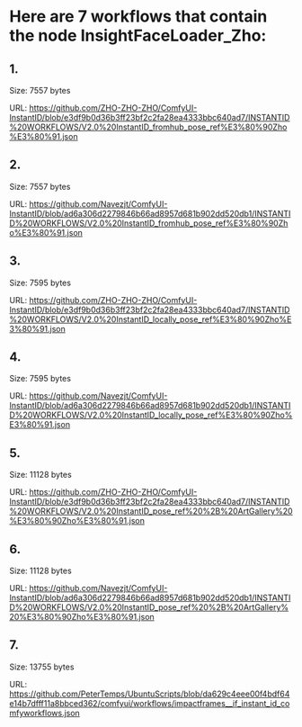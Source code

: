 # Here are 7 workflows that contain the node InsightFaceLoader_Zho:

## 1. 

Size: 7557 bytes

URL: https://github.com/ZHO-ZHO-ZHO/ComfyUI-InstantID/blob/e3df9b0d36b3ff23bf2c2fa28ea4333bbc640ad7/INSTANTID%20WORKFLOWS/V2.0%20InstantID_fromhub_pose_ref%E3%80%90Zho%E3%80%91.json

## 2. 

Size: 7557 bytes

URL: https://github.com/Navezjt/ComfyUI-InstantID/blob/ad6a306d2279846b66ad8957d681b902dd520db1/INSTANTID%20WORKFLOWS/V2.0%20InstantID_fromhub_pose_ref%E3%80%90Zho%E3%80%91.json

## 3. 

Size: 7595 bytes

URL: https://github.com/ZHO-ZHO-ZHO/ComfyUI-InstantID/blob/e3df9b0d36b3ff23bf2c2fa28ea4333bbc640ad7/INSTANTID%20WORKFLOWS/V2.0%20InstantID_locally_pose_ref%E3%80%90Zho%E3%80%91.json

## 4. 

Size: 7595 bytes

URL: https://github.com/Navezjt/ComfyUI-InstantID/blob/ad6a306d2279846b66ad8957d681b902dd520db1/INSTANTID%20WORKFLOWS/V2.0%20InstantID_locally_pose_ref%E3%80%90Zho%E3%80%91.json

## 5. 

Size: 11128 bytes

URL: https://github.com/ZHO-ZHO-ZHO/ComfyUI-InstantID/blob/e3df9b0d36b3ff23bf2c2fa28ea4333bbc640ad7/INSTANTID%20WORKFLOWS/V2.0%20InstantID_pose_ref%20%2B%20ArtGallery%20%E3%80%90Zho%E3%80%91.json

## 6. 

Size: 11128 bytes

URL: https://github.com/Navezjt/ComfyUI-InstantID/blob/ad6a306d2279846b66ad8957d681b902dd520db1/INSTANTID%20WORKFLOWS/V2.0%20InstantID_pose_ref%20%2B%20ArtGallery%20%E3%80%90Zho%E3%80%91.json

## 7. 

Size: 13755 bytes

URL: https://github.com/PeterTemps/UbuntuScripts/blob/da629c4eee00f4bdf64e14b7dfff11a8bbced362/comfyui/workflows/impactframes__if_instant_id_comfyworkflows.json


